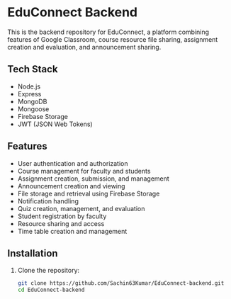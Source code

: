 # EduConnect Backend

This is the backend repository for EduConnect, a platform combining features of Google Classroom, course resource file sharing, assignment creation and evaluation, and announcement sharing.

## Tech Stack

- Node.js
- Express
- MongoDB
- Mongoose
- Firebase Storage
- JWT (JSON Web Tokens)

## Features

- User authentication and authorization
- Course management for faculty and students
- Assignment creation, submission, and management
- Announcement creation and viewing
- File storage and retrieval using Firebase Storage
- Notification handling
- Quiz creation, management, and evaluation
- Student registration by faculty
- Resource sharing and access
- Time table creation and management

## Installation

1. Clone the repository:
   ```sh
   git clone https://github.com/Sachin63Kumar/EduConnect-backend.git
   cd EduConnect-backend
